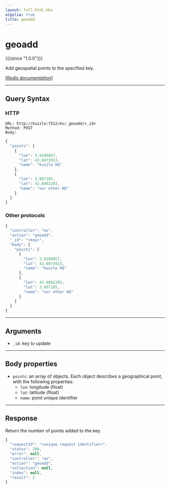 ```yaml
---
layout: full.html.hbs
algolia: true
title: geoadd
---
```


# geoadd

{{{since "1.0.0"}}}

Add geospatial points to the specified key.

[[_Redis documentation_]](https://redis.io/commands/geoadd)

---

## Query Syntax

### HTTP

```http
URL: http://kuzzle:7512/ms/_geoadd/<_id>
Method: POST  
Body:
```

```js
{
  "points": [
    {
      "lon": 3.9109057,
      "lat": 43.6073913,
      "name": "kuzzle HQ"
    },
    {
      "lon": 3.897105,
      "lat": 43.6002203, 
      "name": "our other HQ"
    }
  ]
}
```

### Other protocols

```js
{
  "controller": "ms",
  "action": "geoadd",
  "_id": "<key>",
  "body": {
    "points": [
      {
        "lon": 3.9109057,
        "lat": 43.6073913,
        "name": "kuzzle HQ"
      },
      {
        "lon": 43.6002203, 
        "lat": 3.897105,
        "name": "our other HQ"
      }
    ]
  }
}
```

---

## Arguments

* `_id`: key to update

---

## Body properties

* `points`: an array of objects. Each object describes a geographical point, with the following properties:
  * `lon`: longitude (float)
  * `lat`: latitude (float)
  * `name`: point unique identifier

---

## Response

Return the number of points added to the key.

```javascript
{
  "requestId": "<unique request identifier>",
  "status": 200,
  "error": null,
  "controller": "ms",
  "action": "geoadd",
  "collection": null,
  "index": null,
  "result": 2
}
```
